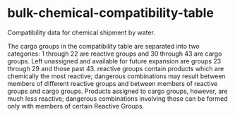 # bulk-chemical-compatibility-table

Compatibility data for chemical shipment by water.

The cargo groups in the compatibility table are separated into two categories: 1 through 22 are reactive groups and 30 through 43 are cargo groups. Left unassigned and available for future expansion are groups 23 through 29 and those past 43. reactive groups contain products which are chemically the most reactive; dangerous combinations may result between members of different reactive groups and between members of reactive groups and cargo groups. Products assigned to cargo groups, however, are much less reactive; dangerous combinations involving these can be formed only with members of certain Reactive Groups.
